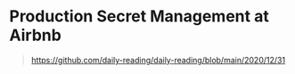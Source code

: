# Production Secret Management at Airbnb

> https://github.com/daily-reading/daily-reading/blob/main/2020/12/31